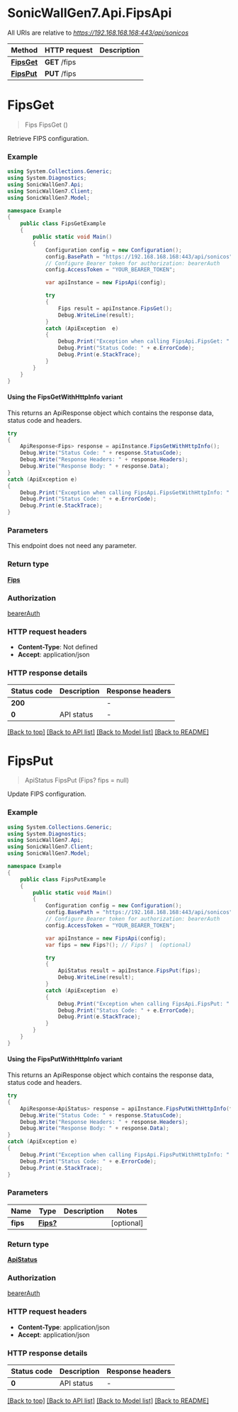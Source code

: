 # SonicWallGen7.Api.FipsApi

All URIs are relative to *https://192.168.168.168:443/api/sonicos*

| Method | HTTP request | Description |
|--------|--------------|-------------|
| [**FipsGet**](FipsApi.md#fipsget) | **GET** /fips |  |
| [**FipsPut**](FipsApi.md#fipsput) | **PUT** /fips |  |

<a id="fipsget"></a>
# **FipsGet**
> Fips FipsGet ()



Retrieve FIPS configuration.

### Example
```csharp
using System.Collections.Generic;
using System.Diagnostics;
using SonicWallGen7.Api;
using SonicWallGen7.Client;
using SonicWallGen7.Model;

namespace Example
{
    public class FipsGetExample
    {
        public static void Main()
        {
            Configuration config = new Configuration();
            config.BasePath = "https://192.168.168.168:443/api/sonicos";
            // Configure Bearer token for authorization: bearerAuth
            config.AccessToken = "YOUR_BEARER_TOKEN";

            var apiInstance = new FipsApi(config);

            try
            {
                Fips result = apiInstance.FipsGet();
                Debug.WriteLine(result);
            }
            catch (ApiException  e)
            {
                Debug.Print("Exception when calling FipsApi.FipsGet: " + e.Message);
                Debug.Print("Status Code: " + e.ErrorCode);
                Debug.Print(e.StackTrace);
            }
        }
    }
}
```

#### Using the FipsGetWithHttpInfo variant
This returns an ApiResponse object which contains the response data, status code and headers.

```csharp
try
{
    ApiResponse<Fips> response = apiInstance.FipsGetWithHttpInfo();
    Debug.Write("Status Code: " + response.StatusCode);
    Debug.Write("Response Headers: " + response.Headers);
    Debug.Write("Response Body: " + response.Data);
}
catch (ApiException e)
{
    Debug.Print("Exception when calling FipsApi.FipsGetWithHttpInfo: " + e.Message);
    Debug.Print("Status Code: " + e.ErrorCode);
    Debug.Print(e.StackTrace);
}
```

### Parameters
This endpoint does not need any parameter.
### Return type

[**Fips**](Fips.md)

### Authorization

[bearerAuth](../README.md#bearerAuth)

### HTTP request headers

 - **Content-Type**: Not defined
 - **Accept**: application/json


### HTTP response details
| Status code | Description | Response headers |
|-------------|-------------|------------------|
| **200** |  |  -  |
| **0** | API status |  -  |

[[Back to top]](#) [[Back to API list]](../README.md#documentation-for-api-endpoints) [[Back to Model list]](../README.md#documentation-for-models) [[Back to README]](../README.md)

<a id="fipsput"></a>
# **FipsPut**
> ApiStatus FipsPut (Fips? fips = null)



Update FIPS configuration.

### Example
```csharp
using System.Collections.Generic;
using System.Diagnostics;
using SonicWallGen7.Api;
using SonicWallGen7.Client;
using SonicWallGen7.Model;

namespace Example
{
    public class FipsPutExample
    {
        public static void Main()
        {
            Configuration config = new Configuration();
            config.BasePath = "https://192.168.168.168:443/api/sonicos";
            // Configure Bearer token for authorization: bearerAuth
            config.AccessToken = "YOUR_BEARER_TOKEN";

            var apiInstance = new FipsApi(config);
            var fips = new Fips?(); // Fips? |  (optional) 

            try
            {
                ApiStatus result = apiInstance.FipsPut(fips);
                Debug.WriteLine(result);
            }
            catch (ApiException  e)
            {
                Debug.Print("Exception when calling FipsApi.FipsPut: " + e.Message);
                Debug.Print("Status Code: " + e.ErrorCode);
                Debug.Print(e.StackTrace);
            }
        }
    }
}
```

#### Using the FipsPutWithHttpInfo variant
This returns an ApiResponse object which contains the response data, status code and headers.

```csharp
try
{
    ApiResponse<ApiStatus> response = apiInstance.FipsPutWithHttpInfo(fips);
    Debug.Write("Status Code: " + response.StatusCode);
    Debug.Write("Response Headers: " + response.Headers);
    Debug.Write("Response Body: " + response.Data);
}
catch (ApiException e)
{
    Debug.Print("Exception when calling FipsApi.FipsPutWithHttpInfo: " + e.Message);
    Debug.Print("Status Code: " + e.ErrorCode);
    Debug.Print(e.StackTrace);
}
```

### Parameters

| Name | Type | Description | Notes |
|------|------|-------------|-------|
| **fips** | [**Fips?**](Fips?.md) |  | [optional]  |

### Return type

[**ApiStatus**](ApiStatus.md)

### Authorization

[bearerAuth](../README.md#bearerAuth)

### HTTP request headers

 - **Content-Type**: application/json
 - **Accept**: application/json


### HTTP response details
| Status code | Description | Response headers |
|-------------|-------------|------------------|
| **0** | API status |  -  |

[[Back to top]](#) [[Back to API list]](../README.md#documentation-for-api-endpoints) [[Back to Model list]](../README.md#documentation-for-models) [[Back to README]](../README.md)

